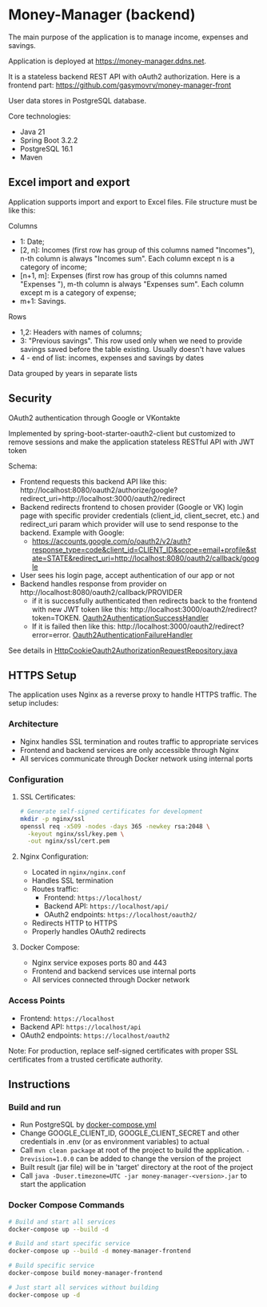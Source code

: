 # Money-Manager (backend)
The main purpose of the application is to manage income, expenses and savings. 

Application is deployed at https://money-manager.ddns.net.

It is a stateless backend REST API with oAuth2 authorization. Here is a frontend part: https://github.com/gasymovrv/money-manager-front

User data stores in PostgreSQL database.

Core technologies:
+ Java 21
+ Spring Boot 3.2.2
+ PostgreSQL 16.1
+ Maven

## Excel import and export
Application supports import and export to Excel files.
File structure must be like this:

Columns
+ 1: Date;
+ [2, n]: Incomes (first row has group of this columns named "Incomes"), n-th column is always "Incomes sum". Each column except n is a category of income;
+ [n+1, m]: Expenses (first row has group of this columns named "Expenses "), m-th column is always "Expenses sum". Each column except m is a category of expense;
+ m+1: Savings.

Rows
+ 1,2: Headers with names of columns;
+ 3: "Previous savings". This row used only when we need to provide savings saved before the table existing. Usually doesn't have values
+ 4 - end of list: incomes, expenses and savings by dates

Data grouped by years in separate lists

## Security
OAuth2 authentication through Google or VKontakte

Implemented by spring-boot-starter-oauth2-client but customized to remove sessions and make the application stateless RESTful API with JWT token

Schema:
+ Frontend requests this backend API like this: http://localhost:8080/oauth2/authorize/google?redirect_uri=http://localhost:3000/oauth2/redirect
+ Backend redirects frontend to chosen provider (Google or VK) login page with specific provider credentials (client_id, client_secret, etc.) and redirect_uri param which provider will use to send response to the backend. Example with Google:
  + https://accounts.google.com/o/oauth2/v2/auth?response_type=code&client_id=CLIENT_ID&scope=email+profile&state=STATE&redirect_uri=http://localhost:8080/oauth2/callback/google
+ User sees his login page, accept authentication of our app or not
+ Backend handles response from provider on http://localhost:8080/oauth2/callback/PROVIDER
  + if it is successfully authenticated then redirects back to the frontend with new JWT token like this: http://localhost:3000/oauth2/redirect?token=TOKEN. [Oauth2AuthenticationSuccessHandler](src/main/java/ru/rgasymov/moneymanager/security/oauth2/Oauth2AuthenticationSuccessHandler.java)
  + If it is failed then like this: http://localhost:3000/oauth2/redirect?error=error. [Oauth2AuthenticationFailureHandler](src/main/java/ru/rgasymov/moneymanager/security/oauth2/Oauth2AuthenticationFailureHandler.java)

See details in [HttpCookieOauth2AuthorizationRequestRepository.java](src/main/java/ru/rgasymov/moneymanager/security/oauth2/HttpCookieOauth2AuthorizationRequestRepository.java)

## HTTPS Setup
The application uses Nginx as a reverse proxy to handle HTTPS traffic. The setup includes:

### Architecture
- Nginx handles SSL termination and routes traffic to appropriate services
- Frontend and backend services are only accessible through Nginx
- All services communicate through Docker network using internal ports

### Configuration
1. SSL Certificates:
   ```bash
   # Generate self-signed certificates for development
   mkdir -p nginx/ssl
   openssl req -x509 -nodes -days 365 -newkey rsa:2048 \
     -keyout nginx/ssl/key.pem \
     -out nginx/ssl/cert.pem
   ```

2. Nginx Configuration:
   - Located in `nginx/nginx.conf`
   - Handles SSL termination
   - Routes traffic:
     - Frontend: `https://localhost/`
     - Backend API: `https://localhost/api/`
     - OAuth2 endpoints: `https://localhost/oauth2/`
   - Redirects HTTP to HTTPS
   - Properly handles OAuth2 redirects

3. Docker Compose:
   - Nginx service exposes ports 80 and 443
   - Frontend and backend services use internal ports
   - All services connected through Docker network

### Access Points
- Frontend: `https://localhost`
- Backend API: `https://localhost/api`
- OAuth2 endpoints: `https://localhost/oauth2`

Note: For production, replace self-signed certificates with proper SSL certificates from a trusted certificate authority.

## Instructions
### Build and run
+ Run PostgreSQL by [docker-compose.yml](docker-compose.yml)
+ Change GOOGLE_CLIENT_ID, GOOGLE_CLIENT_SECRET and other credentials in .env (or as environment variables) to actual
+ Call `mvn clean package` at root of the project to build the application. `-Drevision=1.0.0` can be added to change the version of the project
+ Built result (jar file) will be in 'target' directory at the root of the project
+ Call `java -Duser.timezone=UTC -jar money-manager-<version>.jar` to start the application

### Docker Compose Commands
```bash
# Build and start all services
docker-compose up --build -d

# Build and start specific service
docker-compose up --build -d money-manager-frontend

# Build specific service
docker-compose build money-manager-frontend

# Just start all services without building
docker-compose up -d
```


